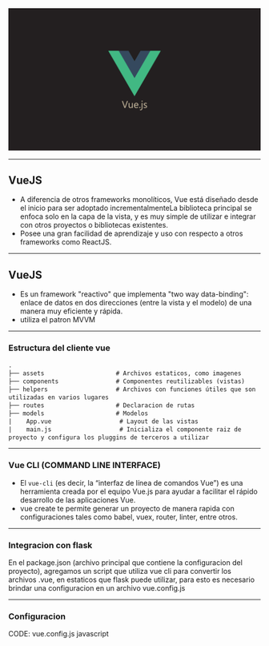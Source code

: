
<img src="static/vue.png">

----
## VueJS

- A diferencia de otros frameworks monolíticos, Vue está diseñado desde el inicio para ser adoptado incrementalmenteLa biblioteca principal se enfoca solo en la capa de la vista, y es muy simple de utilizar e integrar con otros proyectos o bibliotecas existentes.
- Posee una gran facilidad de aprendizaje y uso con respecto a otros frameworks como ReactJS.
----

## VueJS
- Es un framework "reactivo" que implementa "two way data-binding": enlace de datos en dos direcciones (entre la vista y el modelo) de una manera muy eficiente y rápida.
- utiliza el patron MVVM

----

### Estructura del cliente vue

```
.
├── assets                    # Archivos estaticos, como imagenes
├── components                # Componentes reutilizables (vistas)
├── helpers                   # Archivos con funciones útiles que son utilizadas en varios lugares
├── routes                    # Declaracion de rutas
├── models                    # Modelos
|    App.vue                   # Layout de las vistas
|    main.js                   # Inicializa el componente raiz de proyecto y configura los pluggins de terceros a utilizar
```

----
### Vue CLI (COMMAND LINE INTERFACE)

- El `vue-cli` (es decir, la “interfaz de línea de comandos Vue”) es una herramienta creada por el equipo Vue.js para ayudar a facilitar el rápido desarrollo de las aplicaciones Vue.
- vue create <nombre-del-proyecto> te permite generar un proyecto de manera rapida con configuraciones tales como babel, vuex, router, linter, entre otros.

----

### Integracion con flask

En el package.json (archivo principal que contiene la configuracion del proyecto), agregamos un script que utiliza
vue cli para convertir los archivos .vue, en estaticos que flask puede utilizar, para esto es necesario brindar una configuracion en un archivo vue.config.js

----

### Configuracion


CODE: vue.config.js javascript
